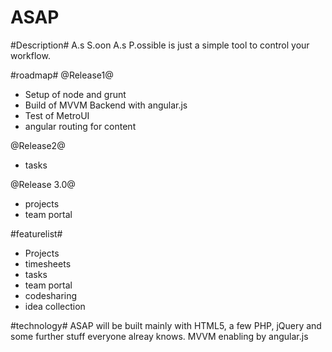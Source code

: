 ASAP
====
#Description#
A.s S.oon A.s P.ossible is just a simple tool to control your workflow.

#roadmap#
@Release1@
- Setup of node and grunt
- Build of MVVM Backend with angular.js
- Test of MetroUI
- angular routing for content

@Release2@
- tasks

@Release 3.0@
- projects
- team portal


#featurelist#
- Projects
- timesheets
- tasks
- team portal
- codesharing
- idea collection

#technology#
ASAP will be built mainly with HTML5, a few PHP, jQuery and some further stuff everyone alreay knows.
MVVM enabling by angular.js
